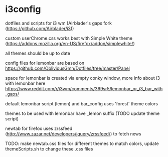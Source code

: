 # i3config
dotfiles and scripts for i3 wm (Airblader's gaps fork (https://github.com/Airblader/i3))

custom userChrome.css works best with Simple White theme (https://addons.mozilla.org/en-US/firefox/addon/simplewhite/)

all themes should be up to date

config files for lemonbar are based on https://github.com/ObliviousGmn/Dotfiles/tree/master/Panel

space for lemonbar is created via empty conky window, more info about i3 with lemonbar here https://www.reddit.com/r/i3wm/comments/369sr5/lemonbar_or_i3_bar_with_gaps/

default lemonbar script (lemon) and bar_config uses 'forest' theme colors

themes to be used with lemonbar have _lemon suffix (TODO update theme script)

newtab for firefox uses zrssfeed (http://www.zazar.net/developers/jquery/zrssfeed/) to fetch news

TODO: make newtab.css files for different themes to match colors, update themeScripts.sh to change
these .css files

